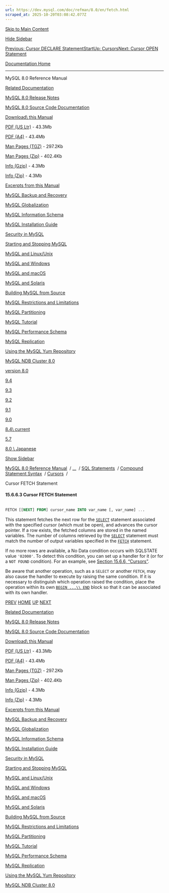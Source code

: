 ```yaml
---
url: https://dev.mysql.com/doc/refman/8.0/en/fetch.html
scraped_at: 2025-10-20T03:08:42.077Z
---
```


[Skip to Main Content](https://dev.mysql.com/doc/refman/8.0/en/fetch.html#main)

[Hide Sidebar](https://dev.mysql.com/doc/refman/8.0/en/fetch.html "Hide Sidebar")

[Previous: Cursor DECLARE Statement](https://dev.mysql.com/doc/refman/8.0/en/declare-cursor.html "Previous: Cursor DECLARE Statement")[Start](https://dev.mysql.com/doc/refman/8.0/en/index.html "Start")[Up: Cursors](https://dev.mysql.com/doc/refman/8.0/en/cursors.html "Up: Cursors")[Next: Cursor OPEN Statement](https://dev.mysql.com/doc/refman/8.0/en/open.html "Next: Cursor OPEN Statement")

[Documentation Home](https://dev.mysql.com/doc/)

* * *

MySQL 8.0 Reference Manual

[Related Documentation](https://dev.mysql.com/doc/refman/8.0/en/fetch.html)

[MySQL 8.0 Release Notes](https://dev.mysql.com/doc/relnotes/mysql/8.0/en/)

[MySQL 8.0 Source Code Documentation](https://dev.mysql.com/doc/dev/mysql-server/latest/)

[Download\\
this Manual](https://dev.mysql.com/doc/refman/8.0/en/fetch.html)

[PDF (US Ltr)](https://downloads.mysql.com/docs/refman-8.0-en.pdf)
\- 43.3Mb

[PDF (A4)](https://downloads.mysql.com/docs/refman-8.0-en.a4.pdf)
\- 43.4Mb

[Man Pages (TGZ)](https://downloads.mysql.com/docs/refman-8.0-en.man-gpl.tar.gz)
\- 297.2Kb

[Man Pages (Zip)](https://downloads.mysql.com/docs/refman-8.0-en.man-gpl.zip)
\- 402.4Kb

[Info (Gzip)](https://downloads.mysql.com/docs/mysql-8.0.info.gz)
\- 4.3Mb

[Info (Zip)](https://downloads.mysql.com/docs/mysql-8.0.info.zip)
\- 4.3Mb

[Excerpts from this Manual](https://dev.mysql.com/doc/refman/8.0/en/fetch.html)

[MySQL Backup and Recovery](https://dev.mysql.com/doc/mysql-backup-excerpt/8.0/en/)

[MySQL Globalization](https://dev.mysql.com/doc/mysql-g11n-excerpt/8.0/en/)

[MySQL Information Schema](https://dev.mysql.com/doc/mysql-infoschema-excerpt/8.0/en/)

[MySQL Installation Guide](https://dev.mysql.com/doc/mysql-installation-excerpt/8.0/en/)

[Security in MySQL](https://dev.mysql.com/doc/mysql-security-excerpt/8.0/en/)

[Starting and Stopping MySQL](https://dev.mysql.com/doc/mysql-startstop-excerpt/8.0/en/)

[MySQL and Linux/Unix](https://dev.mysql.com/doc/mysql-linuxunix-excerpt/8.0/en/)

[MySQL and Windows](https://dev.mysql.com/doc/mysql-windows-excerpt/8.0/en/)

[MySQL and macOS](https://dev.mysql.com/doc/mysql-macos-excerpt/8.0/en/)

[MySQL and Solaris](https://dev.mysql.com/doc/mysql-solaris-excerpt/8.0/en/)

[Building MySQL from Source](https://dev.mysql.com/doc/mysql-sourcebuild-excerpt/8.0/en/)

[MySQL Restrictions and Limitations](https://dev.mysql.com/doc/mysql-reslimits-excerpt/8.0/en/)

[MySQL Partitioning](https://dev.mysql.com/doc/mysql-partitioning-excerpt/8.0/en/)

[MySQL Tutorial](https://dev.mysql.com/doc/mysql-tutorial-excerpt/8.0/en/)

[MySQL Performance Schema](https://dev.mysql.com/doc/mysql-perfschema-excerpt/8.0/en/)

[MySQL Replication](https://dev.mysql.com/doc/mysql-replication-excerpt/8.0/en/)

[Using the MySQL Yum Repository](https://dev.mysql.com/doc/mysql-repo-excerpt/8.0/en/)

[MySQL NDB Cluster 8.0](https://dev.mysql.com/doc/mysql-cluster-excerpt/8.0/en/)

[version 8.0](https://dev.mysql.com/doc/refman/8.0/en/fetch.html)

[9.4](https://dev.mysql.com/doc/refman/9.4/en/fetch.html)

[9.3](https://dev.mysql.com/doc/refman/9.3/en/fetch.html)

[9.2](https://dev.mysql.com/doc/refman/9.2/en/fetch.html)

[9.1](https://dev.mysql.com/doc/refman/9.1/en/fetch.html)

[9.0](https://dev.mysql.com/doc/refman/9.0/en/fetch.html)

[8.4\\
current](https://dev.mysql.com/doc/refman/8.4/en/fetch.html)

[5.7](https://dev.mysql.com/doc/refman/5.7/en/fetch.html)

[8.0 \\
Japanese](https://dev.mysql.com/doc/refman/8.0/ja/fetch.html)

[Show Sidebar](https://dev.mysql.com/doc/refman/8.0/en/fetch.html "Show Sidebar")

[MySQL 8.0 Reference Manual](https://dev.mysql.com/doc/refman/8.0/en/)  /
[...](https://dev.mysql.com/doc/refman/8.0/en/fetch.html)  / [SQL Statements](https://dev.mysql.com/doc/refman/8.0/en/sql-statements.html)  /
[Compound Statement Syntax](https://dev.mysql.com/doc/refman/8.0/en/sql-compound-statements.html)  /
[Cursors](https://dev.mysql.com/doc/refman/8.0/en/cursors.html)  /

Cursor FETCH Statement


#### 15.6.6.3 Cursor FETCH Statement

``` sql

FETCH [[NEXT] FROM] cursor_name INTO var_name [, var_name] ...
```

This statement fetches the next row for the
[`SELECT`](https://dev.mysql.com/doc/refman/8.0/en/select.html "15.2.13 SELECT Statement") statement associated with
the specified cursor (which must be open), and advances the
cursor pointer. If a row exists, the fetched columns are stored
in the named variables. The number of columns retrieved by the
[`SELECT`](https://dev.mysql.com/doc/refman/8.0/en/select.html "15.2.13 SELECT Statement") statement must match the
number of output variables specified in the
[`FETCH`](https://dev.mysql.com/doc/refman/8.0/en/fetch.html "15.6.6.3 Cursor FETCH Statement") statement.


If no more rows are available, a No Data condition occurs with
SQLSTATE value `'02000'`. To detect this
condition, you can set up a handler for it (or for a
`NOT FOUND` condition). For an example, see
[Section 15.6.6, “Cursors”](https://dev.mysql.com/doc/refman/8.0/en/cursors.html "15.6.6 Cursors").


Be aware that another operation, such as a
`SELECT` or another `FETCH`,
may also cause the handler to execute by raising the same
condition. If it is necessary to distinguish which operation
raised the condition, place the operation within its own
[`BEGIN ...\\
        END`](https://dev.mysql.com/doc/refman/8.0/en/begin-end.html "15.6.1 BEGIN ... END Compound Statement") block so that it can be associated with its own
handler.

[PREV](https://dev.mysql.com/doc/refman/8.0/en/declare-cursor.html "Previous: Cursor DECLARE Statement") [HOME](https://dev.mysql.com/doc/refman/8.0/en/index.html "Start") [UP](https://dev.mysql.com/doc/refman/8.0/en/cursors.html "Up: Cursors") [NEXT](https://dev.mysql.com/doc/refman/8.0/en/open.html "Next: Cursor OPEN Statement")

[Related Documentation](https://dev.mysql.com/doc/refman/8.0/en/fetch.html)

[MySQL 8.0 Release Notes](https://dev.mysql.com/doc/relnotes/mysql/8.0/en/)

[MySQL 8.0 Source Code Documentation](https://dev.mysql.com/doc/dev/mysql-server/latest/)

[Download\\
this Manual](https://dev.mysql.com/doc/refman/8.0/en/fetch.html)

[PDF (US Ltr)](https://downloads.mysql.com/docs/refman-8.0-en.pdf)
\- 43.3Mb

[PDF (A4)](https://downloads.mysql.com/docs/refman-8.0-en.a4.pdf)
\- 43.4Mb

[Man Pages (TGZ)](https://downloads.mysql.com/docs/refman-8.0-en.man-gpl.tar.gz)
\- 297.2Kb

[Man Pages (Zip)](https://downloads.mysql.com/docs/refman-8.0-en.man-gpl.zip)
\- 402.4Kb

[Info (Gzip)](https://downloads.mysql.com/docs/mysql-8.0.info.gz)
\- 4.3Mb

[Info (Zip)](https://downloads.mysql.com/docs/mysql-8.0.info.zip)
\- 4.3Mb

[Excerpts from this Manual](https://dev.mysql.com/doc/refman/8.0/en/fetch.html)

[MySQL Backup and Recovery](https://dev.mysql.com/doc/mysql-backup-excerpt/8.0/en/)

[MySQL Globalization](https://dev.mysql.com/doc/mysql-g11n-excerpt/8.0/en/)

[MySQL Information Schema](https://dev.mysql.com/doc/mysql-infoschema-excerpt/8.0/en/)

[MySQL Installation Guide](https://dev.mysql.com/doc/mysql-installation-excerpt/8.0/en/)

[Security in MySQL](https://dev.mysql.com/doc/mysql-security-excerpt/8.0/en/)

[Starting and Stopping MySQL](https://dev.mysql.com/doc/mysql-startstop-excerpt/8.0/en/)

[MySQL and Linux/Unix](https://dev.mysql.com/doc/mysql-linuxunix-excerpt/8.0/en/)

[MySQL and Windows](https://dev.mysql.com/doc/mysql-windows-excerpt/8.0/en/)

[MySQL and macOS](https://dev.mysql.com/doc/mysql-macos-excerpt/8.0/en/)

[MySQL and Solaris](https://dev.mysql.com/doc/mysql-solaris-excerpt/8.0/en/)

[Building MySQL from Source](https://dev.mysql.com/doc/mysql-sourcebuild-excerpt/8.0/en/)

[MySQL Restrictions and Limitations](https://dev.mysql.com/doc/mysql-reslimits-excerpt/8.0/en/)

[MySQL Partitioning](https://dev.mysql.com/doc/mysql-partitioning-excerpt/8.0/en/)

[MySQL Tutorial](https://dev.mysql.com/doc/mysql-tutorial-excerpt/8.0/en/)

[MySQL Performance Schema](https://dev.mysql.com/doc/mysql-perfschema-excerpt/8.0/en/)

[MySQL Replication](https://dev.mysql.com/doc/mysql-replication-excerpt/8.0/en/)

[Using the MySQL Yum Repository](https://dev.mysql.com/doc/mysql-repo-excerpt/8.0/en/)

[MySQL NDB Cluster 8.0](https://dev.mysql.com/doc/mysql-cluster-excerpt/8.0/en/)